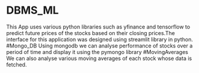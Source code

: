# DBMS_ML
This App uses various python libraries such as yfinance and tensorflow to predict future prices of the stocks based on their closing prices.The interface for this application was designed using streamlit library in python.
#Mongo_DB
Using mongodb we can analyse performance of stocks over a period of time and display it using the pymongo library
#MovingAverages
We can also analyse various moving averages of each stock whose data is fetched.
